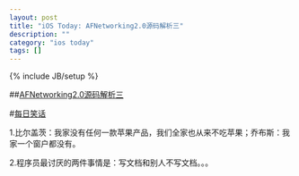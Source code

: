 ```yaml
---
layout: post
title: "iOS Today: AFNetworking2.0源码解析三"
description: ""
category: "ios today"
tags: []
---
```

{% include JB/setup %}

##[AFNetworking2.0源码解析三](http://blog.cnbang.net/tech/2416/)

#[每日笑话](http://blog.sina.com.cn/s/blog_53f33c3a0101lpd6.html)

1.比尔盖茨：我家没有任何一款苹果产品，我们全家也从来不吃苹果；乔布斯：我家一个窗户都没有。

2.程序员最讨厌的两件事情是：写文档和别人不写文档。。。
